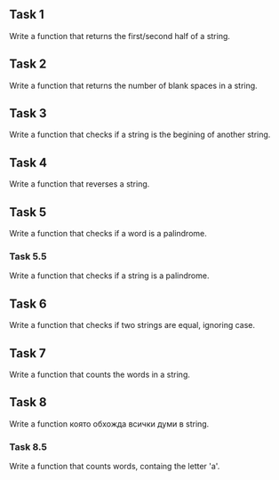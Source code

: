 ## Task 1
  
  Write a function that returns the first/second half of a string.
  
## Task 2
  
  Write a function that returns the number of blank spaces in a string.
  
## Task 3
  
  Write a function that checks if a string is the begining of another string.
  
## Task 4
  
  Write a function that reverses a string.
 
## Task 5
  
  Write a function that checks if a word is a palindrome.

### Task 5.5
  
  Write a function that checks if a string is a palindrome.
 
## Task 6

  Write a function that checks if two strings are equal, ignoring case.

## Task 7

  Write a function that counts the words in a string.
  
## Task 8

  Write a function която обхожда всички думи в string. 
  
### Task 8.5

  Write a function that counts words, containg the letter 'a'. 
  
  
